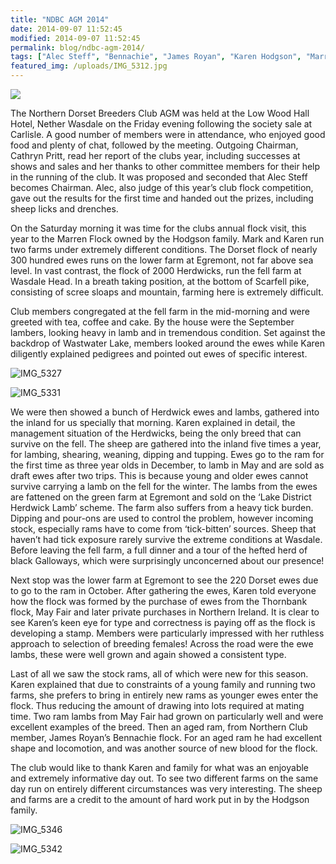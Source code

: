 ```yaml
---
title: "NDBC AGM 2014"
date: 2014-09-07 11:52:45
modified: 2014-09-07 11:52:45
permalink: blog/ndbc-agm-2014/
tags: ["Alec Steff", "Bennachie", "James Royan", "Karen Hodgson", "Marren", "May Fair", "NDBC", "Open Day", "Poll Dorset", "Thornbank"]
featured_img: /uploads/IMG_5312.jpg
---
```


![](/uploads/IMG_5312.jpg)

The Northern Dorset Breeders Club AGM was held at the Low Wood Hall Hotel, Nether Wasdale on the Friday evening following the society sale at Carlisle. A good number of members were in attendance, who enjoyed good food and plenty of chat, followed by the meeting. Outgoing Chairman, Cathryn Pritt, read her report of the clubs year, including successes at shows and sales and her thanks to other committee members for their help in the running of the club. It was proposed and seconded that Alec Steff becomes Chairman. Alec, also judge of this year’s club flock competition, gave out the results for the first time and handed out the prizes, including sheep licks and drenches.

On the Saturday morning it was time for the clubs annual flock visit, this year to the Marren Flock owned by the Hodgson family. Mark and Karen run two farms under extremely different conditions. The Dorset flock of nearly 300 hundred ewes runs on the lower farm at Egremont, not far above sea level. In vast contrast, the flock of 2000 Herdwicks, run the fell farm at Wasdale Head. In a breath taking position, at the bottom of Scarfell pike, consisting of scree sloaps and mountain, farming here is extremely difficult.

Club members congregated at the fell farm in the mid-morning and were greeted with tea, coffee and cake. By the house were the September lambers, looking heavy in lamb and in tremendous condition. Set against the backdrop of Wastwater Lake, members looked around the ewes while Karen diligently explained pedigrees and pointed out ewes of specific interest.

![IMG_5327](/uploads/IMG_5327.jpg)

![IMG_5331](/uploads/IMG_5331.jpg)

We were then showed a bunch of Herdwick ewes and lambs, gathered into the inland for us specially that morning. Karen explained in detail, the management situation of the Herdwicks, being the only breed that can survive on the fell. The sheep are gathered into the inland five times a year, for lambing, shearing, weaning, dipping and tupping. Ewes go to the ram for the first time as three year olds in December, to lamb in May and are sold as draft ewes after two trips. This is because young and older ewes cannot survive carrying a lamb on the fell for the winter. The lambs from the ewes are fattened on the green farm at Egremont and sold on the ‘Lake District Herdwick Lamb’ scheme. The farm also suffers from a heavy tick burden. Dipping and pour-ons are used to control the problem, however incoming stock, especially rams have to come from ‘tick-bitten’ sources. Sheep that haven’t had tick exposure rarely survive the extreme conditions at Wasdale. Before leaving the fell farm, a full dinner and a tour of the hefted herd of black Galloways, which were surprisingly unconcerned about our presence!

Next stop was the lower farm at Egremont to see the 220 Dorset ewes due to go to the ram in October. After gathering the ewes, Karen told everyone how the flock was formed by the purchase of ewes from the Thornbank flock, May Fair and later private purchases in Northern Ireland. It is clear to see Karen’s keen eye for type and correctness is paying off as the flock is developing a stamp. Members were particularly impressed with her ruthless approach to selection of breeding females! Across the road were the ewe lambs, these were well grown and again showed a consistent type.

Last of all we saw the stock rams, all of which were new for this season. Karen explained that due to constraints of a young family and running two farms, she prefers to bring in entirely new rams as younger ewes enter the flock. Thus reducing the amount of drawing into lots required at mating time. Two ram lambs from May Fair had grown on particularly well and were excellent examples of the breed. Then an aged ram, from Northern Club member, James Royan’s Bennachie flock. For an aged ram he had excellent shape and locomotion, and was another source of new blood for the flock.

The club would like to thank Karen and family for what was an enjoyable and extremely informative day out. To see two different farms on the same day run on entirely different circumstances was very interesting. The sheep and farms are a credit to the amount of hard work put in by the Hodgson family.

![IMG_5346](/uploads/IMG_5346.jpg)

![IMG_5342](/uploads/IMG_5342.jpg)
